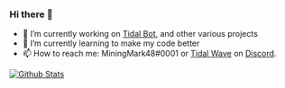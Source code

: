 ### Hi there 👋

<!--
**MiningMark48/MiningMark48** is a ✨ _special_ ✨ repository because its `README.md` (this file) appears on your GitHub profile.
-->

- 🔭 I’m currently working on [Tidal Bot](https://github.com/MiningMark48/Tidal-Bot), and other various projects
- 🌱 I’m currently learning to make my code better
- 📫 How to reach me: MiningMark48#0001 or [Tidal Wave](https://discord.gg/SMCEXw5) on [Discord](https://discord.com).

[![Github Stats](https://github-readme-stats.vercel.app/api?username=miningmark48&theme=darcula)](https://github.com/anuraghazra/github-readme-stats)
